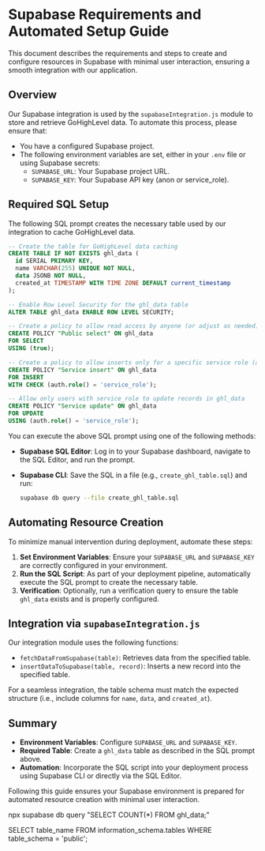 # Supabase Requirements and Automated Setup Guide

This document describes the requirements and steps to create and configure resources in Supabase with minimal user interaction, ensuring a smooth integration with our application.

## Overview

Our Supabase integration is used by the `supabaseIntegration.js` module to store and retrieve GoHighLevel data. To automate this process, please ensure that:

- You have a configured Supabase project.
- The following environment variables are set, either in your `.env` file or using Supabase secrets:
  - `SUPABASE_URL`: Your Supabase project URL.
  - `SUPABASE_KEY`: Your Supabase API key (anon or service_role).

## Required SQL Setup

The following SQL prompt creates the necessary table used by our integration to cache GoHighLevel data.

```sql
-- Create the table for GoHighLevel data caching
CREATE TABLE IF NOT EXISTS ghl_data (
  id SERIAL PRIMARY KEY,
  name VARCHAR(255) UNIQUE NOT NULL,
  data JSONB NOT NULL,
  created_at TIMESTAMP WITH TIME ZONE DEFAULT current_timestamp
);

-- Enable Row Level Security for the ghl_data table
ALTER TABLE ghl_data ENABLE ROW LEVEL SECURITY;

-- Create a policy to allow read access by anyone (or adjust as needed)
CREATE POLICY "Public select" ON ghl_data
FOR SELECT
USING (true);

-- Create a policy to allow inserts only for a specific service role (adjust the condition as required)
CREATE POLICY "Service insert" ON ghl_data
FOR INSERT
WITH CHECK (auth.role() = 'service_role');

-- Allow only users with service_role to update records in ghl_data
CREATE POLICY "Service update" ON ghl_data
FOR UPDATE
USING (auth.role() = 'service_role');
```

You can execute the above SQL prompt using one of the following methods:

- **Supabase SQL Editor**: Log in to your Supabase dashboard, navigate to the SQL Editor, and run the prompt.
- **Supabase CLI**: Save the SQL in a file (e.g., `create_ghl_table.sql`) and run:

  ```bash
  supabase db query --file create_ghl_table.sql
  ```

## Automating Resource Creation

To minimize manual intervention during deployment, automate these steps:

1. **Set Environment Variables**: Ensure your `SUPABASE_URL` and `SUPABASE_KEY` are correctly configured in your environment.
2. **Run the SQL Script**: As part of your deployment pipeline, automatically execute the SQL prompt to create the necessary table.
3. **Verification**: Optionally, run a verification query to ensure the table `ghl_data` exists and is properly configured.

## Integration via `supabaseIntegration.js`

Our integration module uses the following functions:

- `fetchDataFromSupabase(table)`: Retrieves data from the specified table.
- `insertDataToSupabase(table, record)`: Inserts a new record into the specified table.

For a seamless integration, the table schema must match the expected structure (i.e., include columns for `name`, `data`, and `created_at`).

## Summary

- **Environment Variables**: Configure `SUPABASE_URL` and `SUPABASE_KEY`.
- **Required Table**: Create a `ghl_data` table as described in the SQL prompt above.
- **Automation**: Incorporate the SQL script into your deployment process using Supabase CLI or directly via the SQL Editor.

Following this guide ensures your Supabase environment is prepared for automated resource creation with minimal user interaction. 

npx supabase db query "SELECT COUNT(*) FROM ghl_data;" 

SELECT table_name FROM information_schema.tables WHERE table_schema = 'public'; 